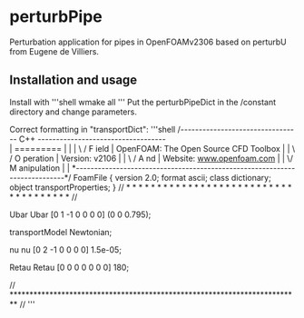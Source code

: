 # perturbPipe
Perturbation application for pipes in OpenFOAMv2306 based on perturbU from Eugene de Villiers. 

## Installation and usage
Install with 
'''shell
wmake all
'''
Put the perturbPipeDict in the /constant directory and change parameters.


Correct formatting in "transportDict":
'''shell
/*--------------------------------*- C++ -*----------------------------------*\
| =========                 |                                                 |
| \\      /  F ield         | OpenFOAM: The Open Source CFD Toolbox           |
|  \\    /   O peration     | Version:  v2106                                 |
|   \\  /    A nd           | Website:  www.openfoam.com                      |
|    \\/     M anipulation  |                                                 |
\*---------------------------------------------------------------------------*/
FoamFile
{
    version     2.0;
    format      ascii;
    class       dictionary;
    object      transportProperties;
}
// * * * * * * * * * * * * * * * * * * * * * * * * * * * * * * * * * * * * * //


Ubar Ubar [0 1 -1 0 0 0 0] (0 0 0.795);

transportModel Newtonian;

nu nu [0 2 -1 0 0 0 0] 1.5e-05; 

Retau Retau [0 0 0 0 0 0 0] 180; 



// ************************************************************************* //
'''